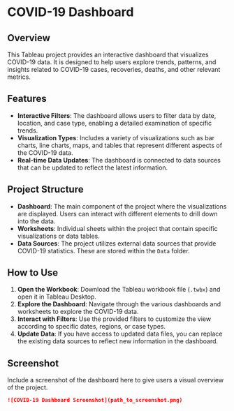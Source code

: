 # COVID-19 Dashboard

## Overview

This Tableau project provides an interactive dashboard that visualizes COVID-19 data. It is designed to help users explore trends, patterns, and insights related to COVID-19 cases, recoveries, deaths, and other relevant metrics.

## Features

- **Interactive Filters**: The dashboard allows users to filter data by date, location, and case type, enabling a detailed examination of specific trends.
- **Visualization Types**: Includes a variety of visualizations such as bar charts, line charts, maps, and tables that represent different aspects of the COVID-19 data.
- **Real-time Data Updates**: The dashboard is connected to data sources that can be updated to reflect the latest information.

## Project Structure

- **Dashboard**: The main component of the project where the visualizations are displayed. Users can interact with different elements to drill down into the data.
- **Worksheets**: Individual sheets within the project that contain specific visualizations or data tables.
- **Data Sources**: The project utilizes external data sources that provide COVID-19 statistics. These are stored within the `Data` folder.

## How to Use

1. **Open the Workbook**: Download the Tableau workbook file (`.twbx`) and open it in Tableau Desktop.
2. **Explore the Dashboard**: Navigate through the various dashboards and worksheets to explore the COVID-19 data.
3. **Interact with Filters**: Use the provided filters to customize the view according to specific dates, regions, or case types.
4. **Update Data**: If you have access to updated data files, you can replace the existing data sources to reflect new information in the dashboard.

## Screenshot

Include a screenshot of the dashboard here to give users a visual overview of the project.

```markdown
![COVID-19 Dashboard Screenshot](path_to_screenshot.png)
